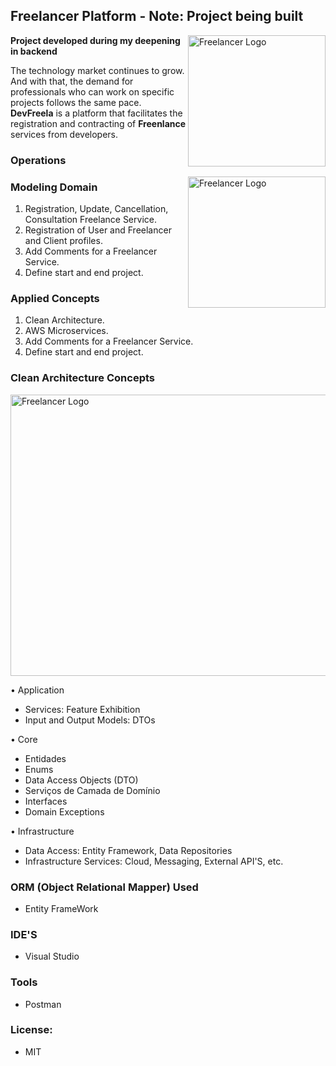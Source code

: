 ## Freelancer Platform -  **Note: Project being built**
     
<img src="https://github.com/willianrsouza/ASP.NET-SPECIALIZATION-CODES/blob/main/images/freelancer-logo.png?raw=true" align="right"
     alt="Freelancer Logo" width="220" height="210">

 **Project developed during my deepening in backend**  
 
The technology market continues to grow. And with that, the demand for professionals
who can work on specific projects follows the same pace. **DevFreela** is a platform that 
facilitates the registration and contracting of **Freenlance** services from developers.

### Operations 

<img src="https://github.com/willianrsouza/ASP.NET-SPECIALIZATION-CODES/blob/main/images/freelancer-logo.png?raw=true" align="right"
     alt="Freelancer Logo" width="220" height="210">



### Modeling Domain

1. Registration, Update, Cancellation, Consultation Freelance Service.
2. Registration of User and Freelancer and Client profiles.
3. Add Comments for a Freelancer Service.
4. Define start and end project.

### Applied Concepts

1. Clean Architecture.
2. AWS Microservices.
3. Add Comments for a Freelancer Service.
4. Define start and end project.


### Clean Architecture Concepts

<img src="https://github.com/willianrsouza/ASP.NET-SPECIALIZATION-CODES/blob/main/images/clean-uncle.png?raw=true" align="center"
     alt="Freelancer Logo" width="620" height="450">


•	Application

- Services: Feature Exhibition
- Input and Output Models: DTOs

•	Core 

 - Entidades
 - Enums
 - Data Access Objects (DTO)
 - Serviços de Camada de Domínio 
 - Interfaces
 - Domain Exceptions

•   Infrastructure

- Data Access: Entity Framework, Data Repositories
- Infrastructure Services: Cloud, Messaging, External API'S, etc.

### ORM (Object Relational Mapper) Used 

- Entity FrameWork


### IDE'S

- Visual Studio

### Tools

- Postman

### License: 

- MIT
